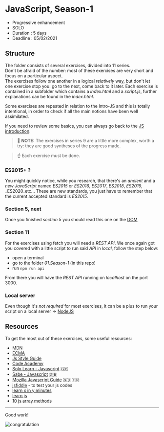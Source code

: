 # JavaScript, Season-1

- Progressive enhancement
- SOLO
- Duration : 5 days
- Deadline : 05/02/2021

## Structure

The folder consists of several exercises, divided into 11 series.  
Don't be afraid of the number: most of these exercises are very short and focus on a particular aspect.  
The exercises follow one another in a logical _relatively_ way, but don't let one exercise stop you: go to the next, come back to it later.
Each exercise is contained in a subfolder which contains a _index.html_ and a _script.js_, further explanations can be found in the _index.html_.

Some exercises are repeated in relation to the Intro-JS and this is totally intentional, in order to check if all the main notions have been well assimilated.

If you need to review some basics, you can always go back to the [JS introduction](../../../01.The-Field/05.Intro-JS/readme.md).

> 🤟 **NOTE:** The exercises in series 9 are a little more complex, worth a try: they are good syntheses of the progress made.

> ☝️  Each exercise must be done.

### ES2015+ ?

You might quickly notice, while you research, that there's an _ancient_ and a
_new_ *JavaScript* named _ES2015_ or _ES2016_, _ES2017_, _ES2018_, _ES2019_, _ES2020_etc... These are
new standards, you just have to remember that the current accepted standard is
*ES2015*.

### Section 5, next

Once you finished _section 5_ you should read this one on the [DOM](https://docs.google.com/presentation/d/1mOiPZSugvcweFu5dXtJQn79nSrfJv0SFrJaLKg9d8-g/edit?usp=sharing)

### Section 11

For the exercises using fetch you will need a *REST API*. We once again got you
covered with a little script to run said *API* in *local*, follow the step
below:

* open a terminal
* go to the folder _01.Season-1_ (in this repo)
* run `npm run api`

From there you will have the *REST API* running on _localhost_ on the port 3000.

### Local server

Even though it's _not required_ for most exercises, it can be a plus to run your script on a local server => [NodeJS](https://nodejs.org/en/docs/guides/getting-started-guide/)

## Resources

To get the most out of these exercises, some useful resources:

- [MDN](https://developer.mozilla.org/en-US/docs/Web/JavaScript)
- [ECMA](https://www.ecma-international.org/ecma-262/)
- [Js Style Guide](https://google.github.io/styleguide/jsguide.html)
- [Code Academy](https://www.codecademy.com/learn/introduction-to-javascript)
- [Solo Learn - Javascript](https://www.sololearn.com/Course/JavaScript/) :uk:
- [Sabe - Javascript](https://sabe.io/classes/javascript) :uk:
- [Mozilla Javascript Guide](https://developer.mozilla.org/fr/docs/Web/JavaScript/Guide/Apropos) :uk: :fr:
- [jsfiddle](https://jsfiddle.net/) - to test your js codes
- [learn x in y minutes](https://learnxinyminutes.com/docs/javascript/)
- [learn js](http://www.learn-js.org/)
- [10 js array methods](https://dev.to/frugencefidel/10-javascript-array-methods-you-should-know-4lk3)

* * *

Good work!

![congratulation](congratulation2.gif)
